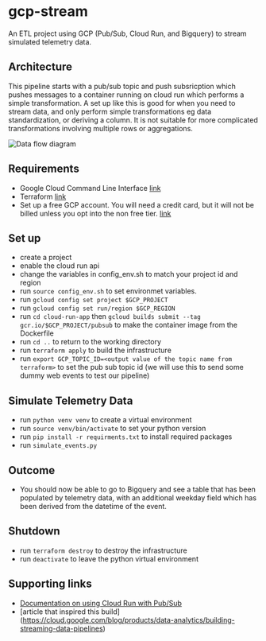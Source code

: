 # gcp-stream
An ETL project using GCP (Pub/Sub, Cloud Run, and Bigquery)  to stream simulated telemetry data.

## Architecture

This pipeline starts with a pub/sub topic and push subsricption which pushes messages to a container running on cloud run which performs a simple transformation.  A set up like this is good for when you need to stream data, and only perform simple transformations eg data standardization, or deriving a column.  It is not suitable for more complicated transformations involving multiple rows or aggregations.

![Data flow diagram]()

## Requirements

* Google Cloud Command Line Interface [link](https://cloud.google.com/sdk/docs/install)
* Terraform [link](https://developer.hashicorp.com/terraform/install)
* Set up a free GCP account.  You will need a credit card, but it will not be billed unless you opt into the non free tier. [link](https://cloud.google.com/free?hl=en)


## Set up

* create a project
* enable the cloud run api
* change the variables in config_env.sh to match your project id and region
* run `source config_env.sh` to set environmet variables.
* run `gcloud config set project $GCP_PROJECT`
* run `gcloud config set run/region $GCP_REGION`
* run `cd cloud-run-app` then  `gcloud builds submit --tag gcr.io/$GCP_PROJECT/pubsub` to make the container image from the Dockerfile
* run `cd ..` to return to the working directory
* run `terraform apply` to build the infrastructure
* run `export GCP_TOPIC_ID=<output value of the topic name from terraform>` to set the pub sub topic id (we will use this to send some dummy web events to test our pipeline)

## Simulate Telemetry Data

* run `python venv venv` to create a virtual environment
* run `source venv/bin/activate` to set your python version
* run `pip install -r requirments.txt` to install required packages
* run `simulate_events.py`

## Outcome

* You should now be able to go to Bigquery and see a table that has been populated by telemetry data, with an additional weekday field which has been derived from the datetime of the event.

## Shutdown 

* run `terraform destroy` to destroy the infrastructure
* run `deactivate` to leave the python virtual environment

## Supporting links

* [Documentation on using Cloud Run with Pub/Sub](https://cloud.google.com/run/docs/tutorials/pubsub?skip_cache=true#run_pubsub_server-python)
* [article that inspired this build] (https://cloud.google.com/blog/products/data-analytics/building-streaming-data-pipelines)
